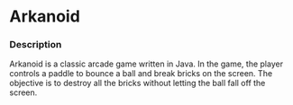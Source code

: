 # Arkanoid

### Description
Arkanoid is a classic arcade game written in Java. In the game, the player controls a paddle to bounce a ball and break bricks on the screen. The objective is to destroy all the bricks without letting the ball fall off the screen.

